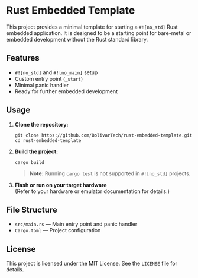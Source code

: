 # Rust Embedded Template

This project provides a minimal template for starting a `#![no_std]` Rust embedded application. It is designed to be a starting point for bare-metal or embedded development without the Rust standard library.

## Features

- `#![no_std]` and `#![no_main]` setup
- Custom entry point (`_start`)
- Minimal panic handler
- Ready for further embedded development

## Usage

1. **Clone the repository:**
   ```
   git clone https://github.com/BolivarTech/rust-embedded-template.git
   cd rust-embedded-template
   ```

2. **Build the project:**
   ```
   cargo build
   ```

   > **Note:** Running `cargo test` is not supported in `#![no_std]` projects.

3. **Flash or run on your target hardware**  
   (Refer to your hardware or emulator documentation for details.)

## File Structure

- `src/main.rs` — Main entry point and panic handler
- `Cargo.toml` — Project configuration

## License

This project is licensed under the MIT License. See the `LICENSE` file for details.